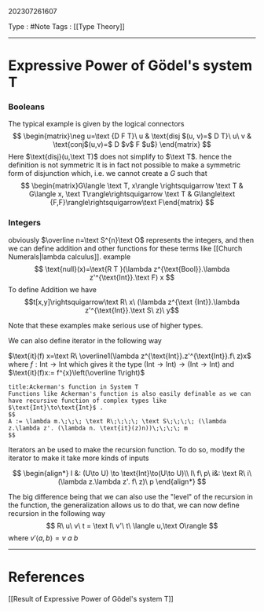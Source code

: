 202307261607

Type : #Note
Tags : [[Type Theory]]

---
# Expressive Power of Gödel's system T
### Booleans
The typical example is given by the logical connectors
$$
\begin{matrix}\neg u=\text {D F T}\ u & \text{disj $(u, v)=$ D T}\ u\ v & \text{conj$(u,v)=$ D $v$ F $u$} \end{matrix}
$$
Here $\text{disj}(u,\text T)$ does not simplify to $\text T$. hence the definition is not symmetric
It is in fact not possible to make a symmetric form of disjunction which, i.e. we cannot create a $G$ such that 
$$
\begin{matrix}G\langle \text T, x\rangle \rightsquigarrow \text T & G\langle x, \text T\rangle\rightsquigarrow \text T & G\langle\text {F,F}\rangle\rightsquigarrow\text F\end{matrix}
$$

### Integers
obviously $\overline n=\text S^{n}\text O$ represents the integers, and then we can define addition and other functions for these terms like [[Church Numerals|lambda calculus]]. 
example
$$
\text{null}(x)=\text{R T }(\lambda z^{\text{Bool}}.\lambda z'^{\text{Int}}.\text F) x
$$
To define Addition we have 
$$t[x,y]\rightsquigarrow\text R\ x\ (\lambda z^{\text {Int}}.\lambda z'^{\text{Int}}.\text S\ z)\ y$$

Note that these examples make serious use of higher types.

We can also define iterator in the following way

$\text{it}(f) x=\text R\ \overline1(\lambda z^{\text{Int}}.z'^{\text{Int}}.f\ z)x$
where $f:\text {Int}\to\text{Int}$ which gives $\text{it}$ the type $(\text{Int}\to\text{Int})\to(\text{Int}\to\text{Int})$ and $\text{it}(f)x:= f^{x}\left(\overline 1\right)$

```ad-info
title:Ackerman's function in System T
Functions like Ackerman's function is also easily definable as we can have recursive function of complex types like $\text{Int}\to\text{Int}$ .
$$
A := \lambda m.\;\;\; \text R\;\;\;\; \text S\;\;\;\; (\lambda z.\lambda z'. (\lambda n. \text{it}(z)n))\;\;\;\; m
$$
```

Iterators an be used to make the recursion function.
To do so, modify the iterator to make it take more kinds of inputs

$$
\begin{align*}
I &: (U\to U) \to \text{Int}\to(U\to U)\\
I\ f\ p\ i&: \text R\ i\ (\lambda z.\lambda z'. f\ z)\ p
\end{align*}
$$

The big difference being that we can also use the "level" of the recursion in the function, the generalization allows us to do that, we can now define recursion in the following way
$$
R\ u\ v\ t = \text I\ v'\ t\ \langle u,\text O\rangle 
$$
where $v' \langle a,b \rangle = v\ a\ b$

---
# References
[[Result of Expressive Power of Gödel's system T]]